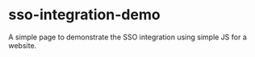 # sso-integration-demo
A simple page to demonstrate the SSO integration using simple JS for a website.
